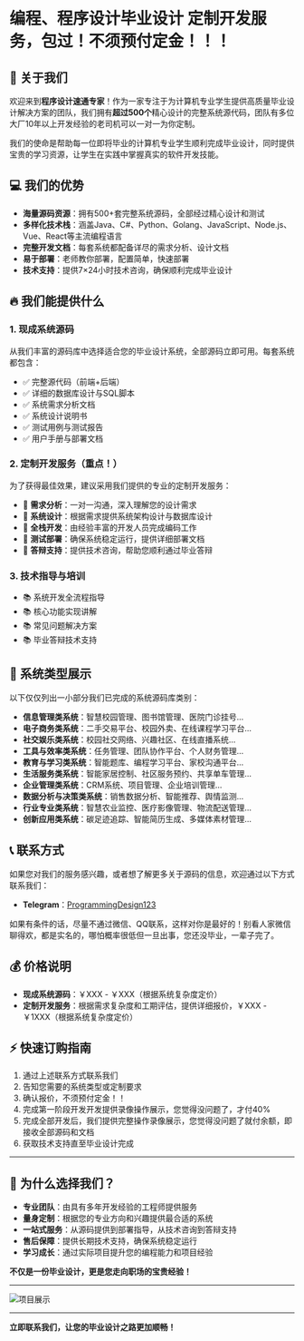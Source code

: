 # 编程、程序设计毕业设计 定制开发服务，包过！不须预付定金！！！

## 🌟 关于我们

欢迎来到**程序设计速通专家**！作为一家专注于为计算机专业学生提供高质量毕业设计解决方案的团队，我们拥有**超过500个**精心设计的完整系统源代码，团队有多位大厂10年以上开发经验的老司机可以一对一为你定制。

我们的使命是帮助每一位即将毕业的计算机专业学生顺利完成毕业设计，同时提供宝贵的学习资源，让学生在实践中掌握真实的软件开发技能。

## 💻 我们的优势

- **海量源码资源**：拥有500+套完整系统源码，全部经过精心设计和测试
- **多样化技术栈**：涵盖Java、C#、Python、Golang、JavaScript、Node.js、Vue、React等主流编程语言
- **完整开发文档**：每套系统都配备详尽的需求分析、设计文档
- **易于部署**：老师教你部署，配置简单，快速部署
- **技术支持**：提供7×24小时技术咨询，确保顺利完成毕业设计

## 🔥 我们能提供什么

### 1. 现成系统源码

从我们丰富的源码库中选择适合您的毕业设计系统，全部源码立即可用。每套系统都包含：

- ✅ 完整源代码（前端+后端）
- ✅ 详细的数据库设计与SQL脚本
- ✅ 系统需求分析文档
- ✅ 系统设计说明书
- ✅ 测试用例与测试报告
- ✅ 用户手册与部署文档

### 2. 定制开发服务（重点！）

为了获得最佳效果，建议采用我们提供的专业的定制开发服务：

- 🔹 **需求分析**：一对一沟通，深入理解您的设计需求
- 🔹 **系统设计**：根据需求提供系统架构设计与数据库设计
- 🔹 **全栈开发**：由经验丰富的开发人员完成编码工作
- 🔹 **测试部署**：确保系统稳定运行，提供详细部署文档
- 🔹 **答辩支持**：提供技术咨询，帮助您顺利通过毕业答辩

### 3. 技术指导与培训

- 📚 系统开发全流程指导
- 📚 核心功能实现讲解
- 📚 常见问题解决方案
- 📚 毕业答辩技术支持

## 🌈 系统类型展示

以下仅仅列出一小部分我们已完成的系统源码库类别：

- **信息管理类系统**：智慧校园管理、图书馆管理、医院门诊挂号...
- **电子商务类系统**：二手交易平台、校园外卖、在线课程学习平台...
- **社交娱乐类系统**：校园社交网络、兴趣社区、在线直播系统...
- **工具与效率类系统**：任务管理、团队协作平台、个人财务管理...
- **教育与学习类系统**：智能题库、编程学习平台、家校沟通平台...
- **生活服务类系统**：智能家居控制、社区服务预约、共享单车管理...
- **企业管理类系统**：CRM系统、项目管理、企业培训管理...
- **数据分析与决策类系统**：销售数据分析、智能推荐、舆情监测...
- **行业专业类系统**：智慧农业监控、医疗影像管理、物流配送管理...
- **创新应用类系统**：碳足迹追踪、智能简历生成、多媒体素材管理...

## 📞 联系方式

如果您对我们的服务感兴趣，或者想了解更多关于源码的信息，欢迎通过以下方式联系我们：

- **Telegram**：[ProgrammingDesign123](https://t.me/programGraduator)

如果有条件的话，尽量不通过微信、QQ联系，这样对你是最好的！别看人家微信聊得欢，都是实名的，哪怕概率很低但一旦出事，您还没毕业，一辈子完了。

## 💰 价格说明

- **现成系统源码**：￥XXX - ￥XXX（根据系统复杂度定价）
- **定制开发服务**：根据需求复杂度和工期评估，提供详细报价，￥XXX - ￥1XXX（根据系统复杂度定价）

## ⚡ 快速订购指南

1. 通过上述联系方式联系我们
2. 告知您需要的系统类型或定制要求
3. 确认报价，不须预付定金！！
4. 完成第一阶段开发开发提供录像操作展示，您觉得没问题了，才付40%
5. 完成全部开发后，我们提供完整操作录像展示，您觉得没问题了就付余额，即接收全部源码和文档
6. 获取技术支持直至毕业设计完成

---

## 🎯 为什么选择我们？

- **专业团队**：由具有多年开发经验的工程师提供服务
- **量身定制**：根据您的专业方向和兴趣提供最合适的系统
- **一站式服务**：从源码提供到部署指导，从技术咨询到答辩支持
- **售后保障**：提供长期技术支持，确保系统稳定运行
- **学习成长**：通过实际项目提升您的编程能力和项目经验

**不仅是一份毕业设计，更是您走向职场的宝贵经验！**

---

![项目展示](https://via.placeholder.com/800x400?text=项目展示)

---

**立即联系我们，让您的毕业设计之路更加顺畅！**
